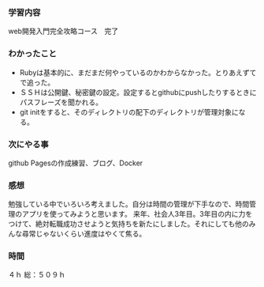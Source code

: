 ### 学習内容
web開発入門完全攻略コース　完了
### わかったこと
- Rubyは基本的に、まだまだ何やっているのかわからなかった。とりあえずてで追った。
- ＳＳＨは公開鍵、秘密鍵の設定。設定するとgithubにpushしたりするときにパスフレーズを聞かれる。
- git initをすると、そのディレクトリの配下のディレクトリが管理対象になる。
### 次にやる事
github Pagesの作成練習、ブログ、Docker
### 感想
勉強している中でいろいろ考えました。自分は時間の管理が下手なので、時間管理のアプリを使ってみようと思います。
来年、社会人3年目。3年目の内に力をつけて、絶対転職成功させようと気持ちを新たにしました。それにしても他のみんな尋常じゃないくらい進度はやくて焦る。
### 時間
４ｈ
総：５０９ｈ
